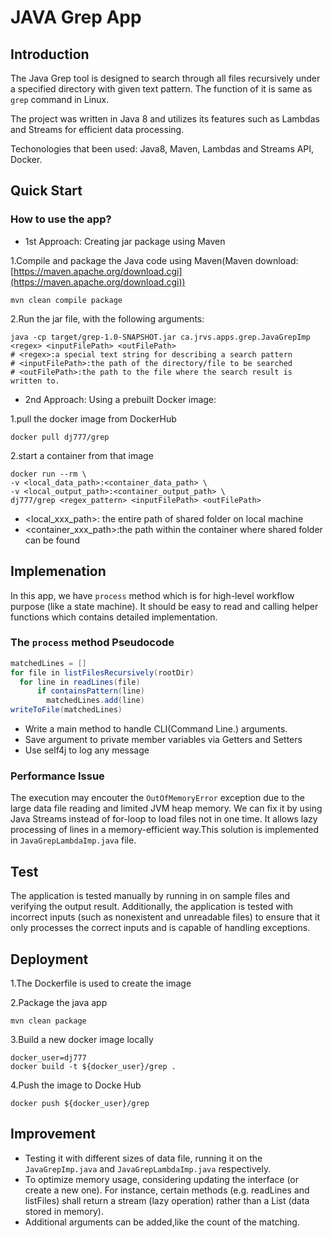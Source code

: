 # JAVA Grep App

## Introduction

The Java Grep tool is designed to search through all files recursively under a specified directory with given text pattern. The function of it is same as `grep` command in Linux.

The project was written in Java 8 and utilizes its features such as Lambdas and Streams for efficient data processing.

Techonologies that been used: Java8, Maven, Lambdas and Streams API, Docker.


## Quick Start
### How to use the app? 
- 1st Approach: Creating jar package using Maven

1.Compile and package the Java code using Maven(Maven download:[https://maven.apache.org/download.cgi](https://maven.apache.org/download.cgi))
```
mvn clean compile package
```

2.Run the jar file, with the following arguments:  
```
java -cp target/grep-1.0-SNAPSHOT.jar ca.jrvs.apps.grep.JavaGrepImp <regex> <inputFilePath> <outFilePath>
# <regex>:a special text string for describing a search pattern
# <inputFilePath>:the path of the directory/file to be searched
# <outFilePath>:the path to the file where the search result is written to.
```

- 2nd Approach: Using a prebuilt Docker image:

1.pull the docker image from DockerHub   
```
docker pull dj777/grep
```

2.start a container from that image 
```
docker run --rm \ 
-v <local_data_path>:<container_data_path> \
-v <local_output_path>:<container_output_path> \
dj777/grep <regex_pattern> <inputFilePath> <outFilePath>
```
- <local_xxx_path>: the entire path of shared folder on local machine
- <container_xxx_path>:the path within the container where shared folder can be found


## Implemenation
In this app, we have `process` method which is for high-level workflow purpose (like a state machine). It should be easy to read and calling helper functions which contains detailed implementation.

### The `process` method Pseudocode
```Java
matchedLines = []
for file in listFilesRecursively(rootDir)
  for line in readLines(file)
      if containsPattern(line)
        matchedLines.add(line)
writeToFile(matchedLines)
```
- Write a main method to handle CLI(Command Line.) arguments.
- Save argument to private member variables via Getters and Setters
- Use self4j to log any message

### Performance Issue
The execution may encouter the `OutOfMemoryError` exception due to the large data file reading and limited JVM heap memory. We can fix it by using Java Streams instead of for-loop to load files not in one time. It allows lazy processing of lines in a memory-efficient way.This solution is implemented in `JavaGrepLambdaImp.java` file.

## Test
The application is tested manually by running in on sample files and verifying the output result. Additionally, the application is tested with incorrect inputs (such as nonexistent and unreadable files) to ensure that it only processes the correct inputs and is capable of handling exceptions.

## Deployment
1.The Dockerfile is used to create the image

2.Package the java app
```
mvn clean package
```

3.Build a new docker image locally
```
docker_user=dj777
docker build -t ${docker_user}/grep .
```

4.Push the image to Docke Hub
```
docker push ${docker_user}/grep
```
## Improvement
- Testing it with different sizes of data file, running it on the `JavaGrepImp.java` and `JavaGrepLambdaImp.java` respectively. 
- To optimize memory usage, considering updating the interface (or create a new one). For instance, certain methods (e.g. readLines and listFiles) shall return a stream (lazy operation) rather than a List (data stored in memory).
- Additional arguments can be added,like the count of the matching.
